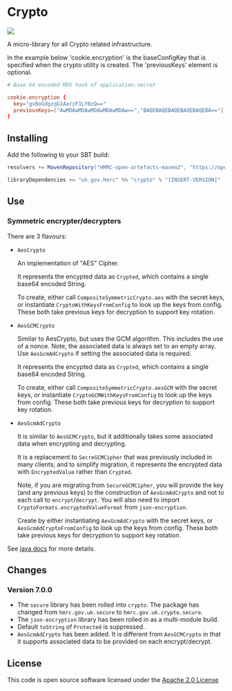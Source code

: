 # Crypto

![](https://img.shields.io/github/v/release/hmrc/crypto)

A micro-library for all Crypto related infrastructure.

In the example below 'cookie.encryption' is the baseConfigKey that is specified
when the crypto utility is created.
The 'previousKeys' element is optional.

```conf
# Base 64 encoded MD5 hash of application.secret

cookie.encryption {
  key="gvBoGdgzqG1AarzF1LY0zQ=="
  previousKeys=["AwMDAwMDAwMDAwMDAwMDAw==","BAQEBAQEBAQEBAQEBAQEBA=="]
}
```

## Installing

Add the following to your SBT build:

```scala
resolvers += MavenRepository("HMRC-open-artefacts-maven2", "https://open.artefacts.tax.service.gov.uk/maven2")

libraryDependencies += "uk.gov.hmrc" %% "crypto" % "[INSERT-VERSION]"
```

## Use

### Symmetric encrypter/decrypters

There are 3 flavours:

- `AesCrypto`

  An implementation of "AES" Cipher.

  It represents the encypted data as `Crypted`, which contains a single base64 encoded String.

  To create, either call `CompositeSymmetricCrypto.aes` with the secret keys, or instantiate `CryptoWithKeysFromConfig` to look up the keys from config. These both take previous keys for decryption to support key rotation.

- `AesGCMCrypto`

  Similar to AesCrypto, but uses the GCM algorithm. This includes the use of a nonce. Note, the associated data is always set to an empty array. Use `AesGcmAdCrypto` if setting the associated data is required.

  It represents the encypted data as `Crypted`, which contains a single base64 encoded String.

  To create, either call `CompositeSymmetricCrypto.aesGCM` with the secret keys, or instantiate `CryptoGCMWithKeysFromConfig` to look up the keys from config.
  These both take previous keys for decryption to support key rotation.

- `AesGcmAdCrypto`

  It is similar to `AesGCMCrypto`, but it additionally takes some associated data when encrypting and decrypting.

  It is a replacement to `SecreGCMCipher` that was previously included in many clients; and to simplify migration, it represents the encrypted data with `EncryptedValue` rather than `Crypted`.

  Note, if you are migrating from `SecureGCMCipher`, you will provide the key (and any previous keys) to the construction of `AesGcmAdCrypto` and not to each call to `encrypt`/`decrypt`. You will also need to import `CryptoFormats.encryptedValueFormat` from `json-encryption`.

  Create by either instantiating `AesGcmAdCrypto` with the secret keys, or `AesGcmAdCryptoFromConfig` to look up the keys from config. These both take previous keys for decryption to support key rotation.

See [java docs](https://docs.oracle.com/javase/8/docs/technotes/guides/security/crypto/CryptoSpec.html) for more details.


## Changes

### Version 7.0.0

- The `secure` library has been rolled into `crypto`. The package has changed from `hmrc.gov.uk.secure` to `hmrc.gov.uk.crypto.secure`.
- The `json-encryption` library has been rolled in as a multi-module build.
- Default `toString` of `Protected` is suppressed.
- `AesGcmAdCrypto` has been added. It is different from `AesGCMCrypto` in that it supports associated data to be provided on each encrypt/decrypt.



## License

This code is open source software licensed under the [Apache 2.0 License]("http://www.apache.org/licenses/LICENSE-2.0.html")
